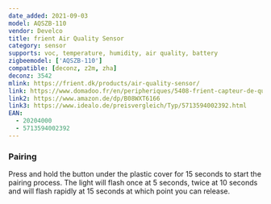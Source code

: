 ```yaml
---
date_added: 2021-09-03
model: AQSZB-110
vendor: Develco
title: frient Air Quality Sensor
category: sensor
supports: voc, temperature, humidity, air quality, battery
zigbeemodel: ['AQSZB-110']
compatible: [deconz, z2m, zha]
deconz: 3542
mlink: https://frient.dk/products/air-quality-sensor/
link: https://www.domadoo.fr/en/peripheriques/5408-frient-capteur-de-qualite-d-air-zigbee-ha-5713594002392.html
link2: https://www.amazon.de/dp/B08WXT6166
link3: https://www.idealo.de/preisvergleich/Typ/5713594002392.html
EAN:
  - 20204000 
  - 5713594002392
---
```


### Pairing
Press and hold the button under the plastic cover for 15 seconds to start the pairing process. The light will flash once at 5 seconds, twice at 10 seconds and will flash rapidly at 15 seconds at which point you can release.
